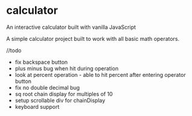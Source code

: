 # calculator
An interactive calculator built with vanilla JavaScript

A simple calculator project built to work with all basic math operators.

//todo
- fix backspace button
- plus minus bug when hit during operation
- look at percent operation - able to hit percent after entering operator button
- fix no double decimal bug
- sq root chain display for multiples of 10
- setup scrollable div for chainDisplay
- keyboard support